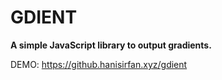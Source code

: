 # GDIENT

**A simple JavaScript library to output gradients.**

DEMO: https://github.hanisirfan.xyz/gdient